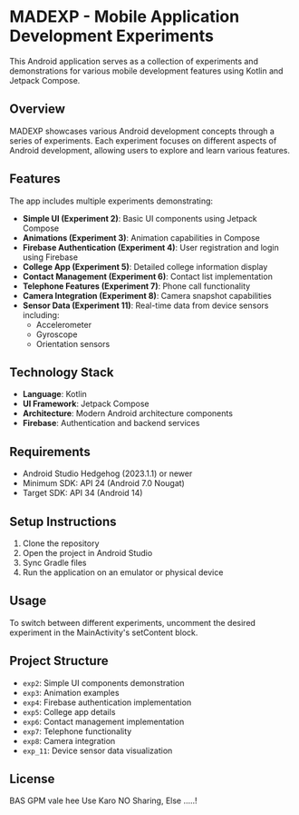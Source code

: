 # MADEXP - Mobile Application Development Experiments

This Android application serves as a collection of experiments and demonstrations for various mobile
development features using Kotlin and Jetpack Compose.

## Overview

MADEXP showcases various Android development concepts through a series of experiments. Each
experiment focuses on different aspects of Android development, allowing users to explore and learn
various features.

## Features

The app includes multiple experiments demonstrating:

- **Simple UI (Experiment 2)**: Basic UI components using Jetpack Compose
- **Animations (Experiment 3)**: Animation capabilities in Compose
- **Firebase Authentication (Experiment 4)**: User registration and login using Firebase
- **College App (Experiment 5)**: Detailed college information display
- **Contact Management (Experiment 6)**: Contact list implementation
- **Telephone Features (Experiment 7)**: Phone call functionality
- **Camera Integration (Experiment 8)**: Camera snapshot capabilities
- **Sensor Data (Experiment 11)**: Real-time data from device sensors including:
    - Accelerometer
    - Gyroscope
    - Orientation sensors

## Technology Stack

- **Language**: Kotlin
- **UI Framework**: Jetpack Compose
- **Architecture**: Modern Android architecture components
- **Firebase**: Authentication and backend services

## Requirements

- Android Studio Hedgehog (2023.1.1) or newer
- Minimum SDK: API 24 (Android 7.0 Nougat)
- Target SDK: API 34 (Android 14)

## Setup Instructions

1. Clone the repository
2. Open the project in Android Studio
3. Sync Gradle files
4. Run the application on an emulator or physical device

## Usage

To switch between different experiments, uncomment the desired experiment in the MainActivity's
setContent block.

## Project Structure

- `exp2`: Simple UI components demonstration
- `exp3`: Animation examples
- `exp4`: Firebase authentication implementation
- `exp5`: College app details
- `exp6`: Contact management implementation
- `exp7`: Telephone functionality
- `exp8`: Camera integration
- `exp_11`: Device sensor data visualization

## License

BAS GPM vale hee Use Karo NO Sharing, Else .....!